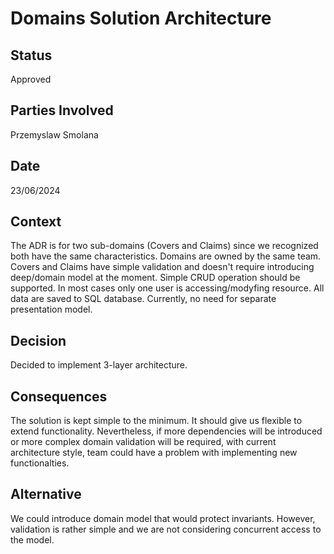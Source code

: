 # Domains Solution Architecture

## Status
Approved

## Parties Involved
Przemyslaw Smolana

## Date
23/06/2024

## Context
The ADR is for two sub-domains (Covers and Claims) since we recognized both have the same characteristics.
Domains are owned by the same team. Covers and Claims have simple validation and doesn't require introducing deep/domain model at the moment.
Simple CRUD operation should be supported. In most cases only one user is accessing/modyfing resource. All data are saved to SQL database. Currently, no need for separate presentation model.

## Decision
Decided to implement 3-layer architecture.

## Consequences
The solution is kept simple to the minimum. It should give us flexible to extend functionality. Nevertheless, if more dependencies will be introduced or more complex domain validation will be required, with current architecture style, team could have a problem with implementing new functionalties.

## Alternative
We could introduce domain model that would protect invariants. However, validation is rather simple and we are not considering concurrent access to the model.
